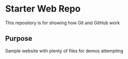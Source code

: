 # Starter Web Repo

This repository is for showing how Git and GitHub work

## Purpose

Sample website with plenty of files for demos
attempting